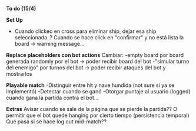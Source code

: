 **To do (15/4)**

**Set Up**
* Cuando clickeo en cross para eliminar ship, dejar esa ship seleccionada..?
Cuando se hace click en "confirmar" y no está lista la board -> warning message...

**Replace placeholders con bot actions**
Cambiar:
-empty board por board generada randomly por el bot -> poder recibir board del bot
-"simular turno del enemigo" por turnos del bot -> poder recibir ataques del bot y mostrarlos

**Playable match**
-Distinguir entre hit y nave hundida (not sure si ya se implementó)
-Detectar cuando se ganó
-Otorgar puntaje al usuario (logged) cuando gana la partida contra el bot...

**Extras**
Avisar cuando se sale de la página que se pierde la partida??
O permitir que el bot quede hanging por cierto tiempo (persistencia temporal)
Qué pasa si se hace log out mid-match??

